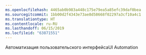 ```yaml
---
ms.openlocfilehash: 4465ab0b983a448c175e79ea5a85efc39daf0bea
ms.sourcegitcommit: 1bb00d2f4343e73ae8d58668f02297a3cf10a4c1
ms.translationtype: HT
ms.contentlocale: ru-RU
ms.lasthandoff: 06/15/2019
ms.locfileid: "63871551"
---
```

<span data-ttu-id="68c97-101">Автоматизация пользовательского интерфейса</span><span class="sxs-lookup"><span data-stu-id="68c97-101">UI Automation</span></span>